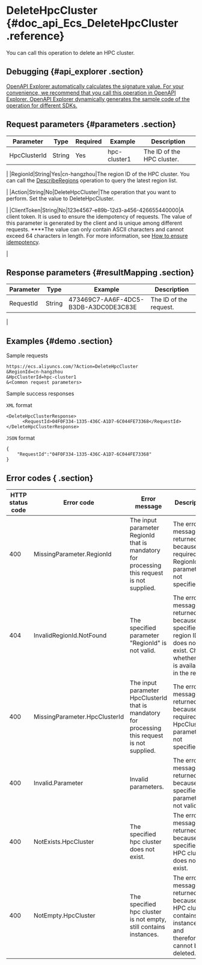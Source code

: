 # DeleteHpcCluster {#doc_api_Ecs_DeleteHpcCluster .reference}

You can call this operation to delete an HPC cluster.

## Debugging {#api_explorer .section}

[OpenAPI Explorer automatically calculates the signature value. For your convenience, we recommend that you call this operation in OpenAPI Explorer. OpenAPI Explorer dynamically generates the sample code of the operation for different SDKs.](https://api.aliyun.com/#product=Ecs&api=DeleteHpcCluster&type=RPC&version=2014-05-26)

## Request parameters {#parameters .section}

|Parameter|Type|Required|Example|Description|
|---------|----|--------|-------|-----------|
|HpcClusterId|String|Yes|hpc-cluster1|The ID of the HPC cluster.

 |
|RegionId|String|Yes|cn-hangzhou|The region ID of the HPC cluster. You can call the [DescribeRegions](~~25609~~) operation to query the latest region list.

 |
|Action|String|No|DeleteHpcCluster|The operation that you want to perform. Set the value to DeleteHpcCluster.

 |
|ClientToken|String|No|123e4567-e89b-12d3-a456-426655440000|A client token. It is used to ensure the idempotency of requests. The value of this parameter is generated by the client and is unique among different requests. ****The value can only contain ASCII characters and cannot exceed 64 characters in length. For more information, see [How to ensure idempotency](~~25693~~).

 |

## Response parameters {#resultMapping .section}

|Parameter|Type|Example|Description|
|---------|----|-------|-----------|
|RequestId|String|473469C7-AA6F-4DC5-B3DB-A3DC0DE3C83E|The ID of the request.

 |

## Examples {#demo .section}

Sample requests

``` {#request_demo}
https://ecs.aliyuncs.com/?Action=DeleteHpcCluster
&RegionId=cn-hangzhou
&HpcClusterId=hpc-cluster1
&<Common request parameters>
```

Sample success responses

`XML` format

``` {#xml_return_success_demo}
<DeleteHpcClusterResponse>
      <RequestId>04F0F334-1335-436C-A1D7-6C044FE73368</RequestId>
</DeleteHpcClusterResponse>
```

`JSON` format

``` {#json_return_success_demo}
{
	"RequestId":"04F0F334-1335-436C-A1D7-6C044FE73368"
}
```

## Error codes { .section}

|HTTP status code|Error code|Error message|Description|
|----------------|----------|-------------|-----------|
|400|MissingParameter.RegionId|The input parameter RegionId that is mandatory for processing this request is not supplied.|The error message returned because the required RegionId parameter is not specified.|
|404|InvalidRegionId.NotFound|The specified parameter "RegionId" is not valid.|The error message returned because the specified region ID does not exist. Check whether ECS is available in the region.|
|400|MissingParameter.HpcClusterId|The input parameter HpcClusterId that is mandatory for processing this request is not supplied.|The error message returned because the required HpcClusterId parameter is not specified.|
|400|Invalid.Parameter|Invalid parameters.|The error message returned because the specified parameter is not valid.|
|400|NotExists.HpcCluster|The specified hpc cluster does not exist.|The error message returned because the specified HPC cluster does not exist.|
|400|NotEmpty.HpcCluster|The specified hpc cluster is not empty, still contains instances.|The error message returned because the HPC cluster contains instances and therefore cannot be deleted.|

